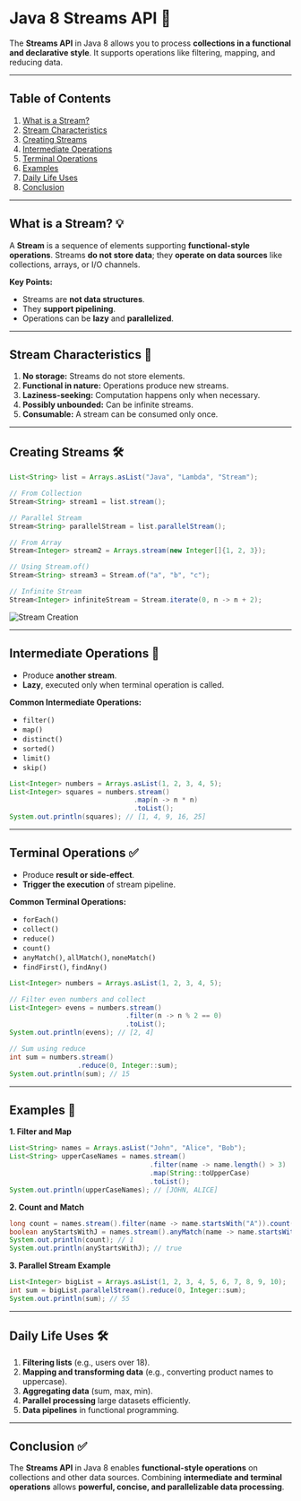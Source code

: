 # Java 8 Streams API 🌊

The **Streams API** in Java 8 allows you to process **collections in a functional and declarative style**. It supports operations like filtering, mapping, and reducing data.

---

## Table of Contents

1. [What is a Stream?](#what-is-a-stream)
2. [Stream Characteristics](#stream-characteristics)
3. [Creating Streams](#creating-streams)
4. [Intermediate Operations](#intermediate-operations)
5. [Terminal Operations](#terminal-operations)
6. [Examples](#examples)
7. [Daily Life Uses](#daily-life-uses)
8. [Conclusion](#conclusion)

---

## What is a Stream? 💡

A **Stream** is a sequence of elements supporting **functional-style operations**. Streams **do not store data**; they **operate on data sources** like collections, arrays, or I/O channels.

**Key Points:**

* Streams are **not data structures**.
* They **support pipelining**.
* Operations can be **lazy** and **parallelized**.

---

## Stream Characteristics 🔧

1. **No storage:** Streams do not store elements.
2. **Functional in nature:** Operations produce new streams.
3. **Laziness-seeking:** Computation happens only when necessary.
4. **Possibly unbounded:** Can be infinite streams.
5. **Consumable:** A stream can be consumed only once.

---

## Creating Streams 🛠️

```java
List<String> list = Arrays.asList("Java", "Lambda", "Stream");

// From Collection
Stream<String> stream1 = list.stream();

// Parallel Stream
Stream<String> parallelStream = list.parallelStream();

// From Array
Stream<Integer> stream2 = Arrays.stream(new Integer[]{1, 2, 3});

// Using Stream.of()
Stream<String> stream3 = Stream.of("a", "b", "c");

// Infinite Stream
Stream<Integer> infiniteStream = Stream.iterate(0, n -> n + 2);
```

![Stream Creation](https://i.imgur.com/Zo3iHc7.png)

---

## Intermediate Operations 🔄

* Produce **another stream**.
* **Lazy**, executed only when terminal operation is called.

**Common Intermediate Operations:**

* `filter()`
* `map()`
* `distinct()`
* `sorted()`
* `limit()`
* `skip()`

```java
List<Integer> numbers = Arrays.asList(1, 2, 3, 4, 5);
List<Integer> squares = numbers.stream()
                               .map(n -> n * n)
                               .toList();
System.out.println(squares); // [1, 4, 9, 16, 25]
```

---

## Terminal Operations ✅

* Produce **result or side-effect**.
* **Trigger the execution** of stream pipeline.

**Common Terminal Operations:**

* `forEach()`
* `collect()`
* `reduce()`
* `count()`
* `anyMatch()`, `allMatch()`, `noneMatch()`
* `findFirst()`, `findAny()`

```java
List<Integer> numbers = Arrays.asList(1, 2, 3, 4, 5);

// Filter even numbers and collect
List<Integer> evens = numbers.stream()
                             .filter(n -> n % 2 == 0)
                             .toList();
System.out.println(evens); // [2, 4]

// Sum using reduce
int sum = numbers.stream()
                 .reduce(0, Integer::sum);
System.out.println(sum); // 15
```

---

## Examples 📝

**1. Filter and Map**

```java
List<String> names = Arrays.asList("John", "Alice", "Bob");
List<String> upperCaseNames = names.stream()
                                   .filter(name -> name.length() > 3)
                                   .map(String::toUpperCase)
                                   .toList();
System.out.println(upperCaseNames); // [JOHN, ALICE]
```

**2. Count and Match**

```java
long count = names.stream().filter(name -> name.startsWith("A")).count();
boolean anyStartsWithJ = names.stream().anyMatch(name -> name.startsWith("J"));
System.out.println(count); // 1
System.out.println(anyStartsWithJ); // true
```

**3. Parallel Stream Example**

```java
List<Integer> bigList = Arrays.asList(1, 2, 3, 4, 5, 6, 7, 8, 9, 10);
int sum = bigList.parallelStream().reduce(0, Integer::sum);
System.out.println(sum); // 55
```

---

## Daily Life Uses 🛠️

1. **Filtering lists** (e.g., users over 18).
2. **Mapping and transforming data** (e.g., converting product names to uppercase).
3. **Aggregating data** (sum, max, min).
4. **Parallel processing** large datasets efficiently.
5. **Data pipelines** in functional programming.

---

## Conclusion ✅

The **Streams API** in Java 8 enables **functional-style operations** on collections and other data sources.
Combining **intermediate and terminal operations** allows **powerful, concise, and parallelizable data processing**.
